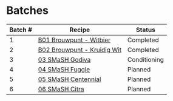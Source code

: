 # Batches

| Batch # | Recipe                                          | Status       |
|---------|-------------------------------------------------|--------------|
| 1       | [B01 Brouwpunt - Witbier](batch_1/README.md)    | Completed    |
| 2       | [B02 Brouwpunt - Kruidig Wit](batch_2/README.md)| Completed    |
| 3       | [03 SMaSH Godiva](batch_3/README.md)            | Conditioning |
| 4       | [04 SMaSH Fuggle](batch_4/README.md)            | Planned      |
| 5       | [05 SMaSH Centennial](batch_5/README.md)        | Planned      |
| 6       | [06 SMaSH Citra](batch_6/README.md)             | Planned      |

